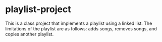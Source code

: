 # playlist-project

This is a class project that implements a playlist using a linked list.
The limitations of the playlist are as follows: adds songs, removes songs, and copies another playlist.
